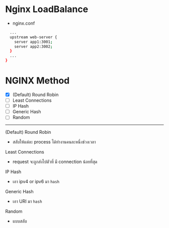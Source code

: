 # Nginx LoadBalance
<!-- 
```sh
app1:3001
app2:3002
nginx
``` -->

- nginx.conf
```sh
  ...
  upstream web-server {
    server app1:3001;
    server app2:3002;
  }
  ...
}
```

# NGINX Method
- [x] (Default) Round Robin 
- [ ] Least Connections
- [ ] IP Hash
- [ ] Generic Hash
- [ ] Random

--- 

(Default) Round Robin
- สลับให้แต่ละ process ได้ทำงานคนละหนึ่งช่วงเวลา

Least Connections
- request จะถูกส่งไปตัวที่ มี connection น้อยที่สุด

IP Hash
- เอา ipv4 or ipv6 มา ``hash``

Generic Hash
- เอา URI มา ``hash``

Random
- แบบสลับ